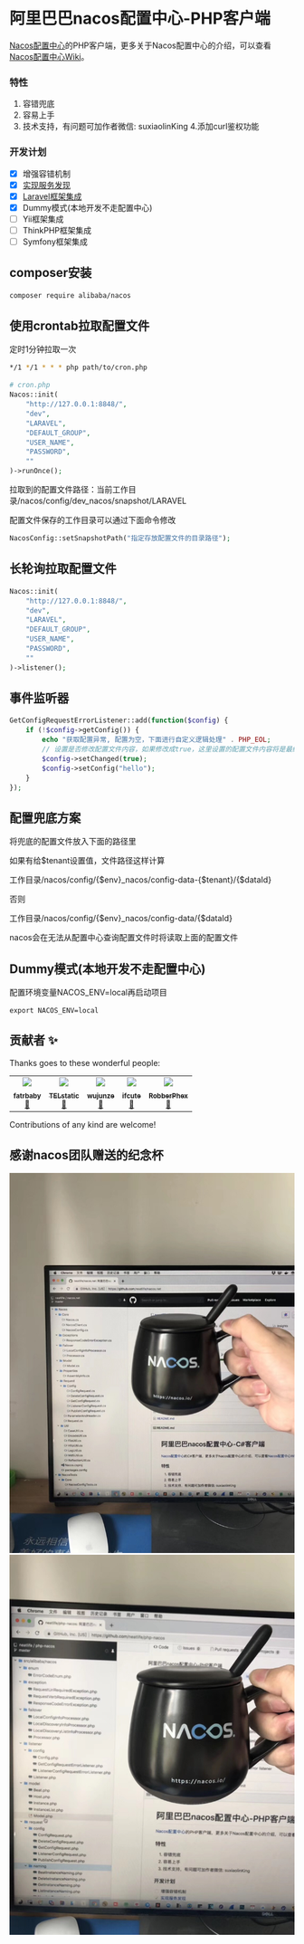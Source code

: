 # 阿里巴巴nacos配置中心-PHP客户端

[Nacos配置中心](https://github.com/alibaba/nacos)的PHP客户端，更多关于Nacos配置中心的介绍，可以查看[Nacos配置中心Wiki](https://github.com/alibaba/nacos/wiki)。

### 特性

1. 容错兜底
2. 容易上手
3. 技术支持，有问题可加作者微信: suxiaolinKing
4.添加curl鉴权功能

### 开发计划

- [x] 增强容错机制
- [x] [实现服务发现](NAMING.md)
- [x] [Laravel框架集成](https://juejin.im/post/5ccf645b6fb9a032435dba16)
- [x] Dummy模式(本地开发不走配置中心)
- [ ] Yii框架集成
- [ ] ThinkPHP框架集成
- [ ] Symfony框架集成

## composer安装

``` bash
composer require alibaba/nacos
```

## 使用crontab拉取配置文件

定时1分钟拉取一次

```bash
*/1 */1 * * * php path/to/cron.php
```

```php
# cron.php
Nacos::init(
    "http://127.0.0.1:8848/",
    "dev",
    "LARAVEL",
    "DEFAULT_GROUP",
    "USER_NAME",
    "PASSWORD",
    ""
)->runOnce();
```

拉取到的配置文件路径：当前工作目录/nacos/config/dev_nacos/snapshot/LARAVEL

配置文件保存的工作目录可以通过下面命令修改

```php
NacosConfig::setSnapshotPath("指定存放配置文件的目录路径");
```

## 长轮询拉取配置文件

```php
Nacos::init(
    "http://127.0.0.1:8848/",
    "dev",
    "LARAVEL",
    "DEFAULT_GROUP",
    "USER_NAME",
    "PASSWORD",
    ""
)->listener();
```

## 事件监听器

```php
GetConfigRequestErrorListener::add(function($config) {
    if (!$config->getConfig()) {
        echo "获取配置异常, 配置为空，下面进行自定义逻辑处理" . PHP_EOL;
        // 设置是否修改配置文件内容，如果修改成true，这里设置的配置文件内容将是最终获取到的配置文件
        $config->setChanged(true);
        $config->setConfig("hello");
    }
});
```

## 配置兜底方案

将兜底的配置文件放入下面的路径里

如果有给$tenant设置值，文件路径这样计算

工作目录/nacos/config/{$env}_nacos/config-data-{$tenant}/{$dataId}

否则

工作目录/nacos/config/{$env}_nacos/config-data/{$dataId}

nacos会在无法从配置中心查询配置文件时将读取上面的配置文件

## Dummy模式(本地开发不走配置中心)

配置环境变量NACOS_ENV=local再启动项目

```shell
export NACOS_ENV=local
```

## 贡献者 ✨


Thanks goes to these wonderful people:

<table>
  <tr>
    <td align="center">
      <a href="https://github.com/fatrbaby"><img src="https://avatars0.githubusercontent.com/u/4350262?s=88&v=4" width="100px;"/>
      <br /><sub><b>fatrbaby</b></sub></a><br />
      <a href="https://github.com/neatlife/php-nacos/commits?author=fatrbaby" title="Documentation">📖</a>
    </td>
    <td align="center">
      <a href="https://github.com/TELstatic"><img src="https://avatars3.githubusercontent.com/u/18006395?s=88&v=4" width="100px;"/>
      <br /><sub><b>TELstatic</b></sub></a><br />
      <a href="https://github.com/neatlife/php-nacos/commits?author=TELstatic" title="Documentation">📖</a>
    </td>
    <td align="center">
      <a href="https://github.com/wujunze"><img src="https://avatars3.githubusercontent.com/u/12997869?s=88&v=4" width="100px;"/>
      <br /><sub><b>wujunze</b></sub></a><br />
      <a href="https://github.com/neatlife/php-nacos/commits?author=wujunze" title="Documentation">📖</a>
    </td>
    <td align="center">
      <a href="https://github.com/ifcute"><img src="https://avatars.githubusercontent.com/u/17122751?v=4" width="100px;"/>
      <br /><sub><b>ifcute</b></sub></a><br />
      <a href="https://github.com/neatlife/php-nacos/commits?author=ifcute" title="Documentation">📖</a>
    </td>
    <td align="center">
      <a href="https://github.com/RobberPhex"><img src="https://avatars.githubusercontent.com/u/1926185?v=4" width="100px;"/>
      <br /><sub><b>RobberPhex</b></sub></a><br />
      <a href="https://github.com/neatlife/php-nacos/commits?author=RobberPhex" title="Documentation">📖</a>
    </td>
  </tr>
</table>

Contributions of any kind are welcome!

## 感谢nacos团队赠送的纪念杯

![](docs/img/nacos-mug-1.jpg)
![](docs/img/nacos-mug-2.jpg)
